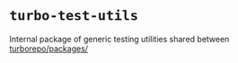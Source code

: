 # `turbo-test-utils`

Internal package of generic testing utilities shared between [turborepo/packages/](https://github.com/vercel/turbo/tree/main/packages)
